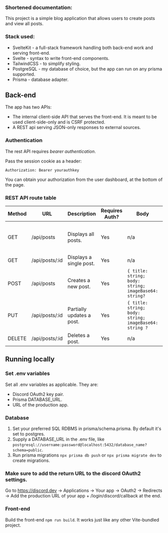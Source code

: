 ### Shortened documentation:

This project is a simple blog application that allows users to create posts and view all posts.

### Stack used:

- SvelteKit - a full-stack framework handling both back-end work and serving front-end.
- Svelte - syntax to write front-end components.
- TailwindCSS - to simplify styling.
- PostgreSQL - my database of choice, but the app can run on any prisma supported.
- Prisma - database adapter.

## Back-end

The app has two APIs:
- The internal client-side API that serves the front-end. It is meant to be used client-side-only and is CSRF protected.
- A REST api serving JSON-only responses to external sources.


### Authentication
The rest API requires _bearer authentication_.

Pass the session cookie as a header:

`Authorization: Bearer yourauthkey`

You can obtain your authorization from the user dashboard, at the bottom of the page.

### REST API route table

| Method | URL            | Description               | Requires Auth? | Body                                                   | Extras                                      |
|--------|----------------|---------------------------|----------------|--------------------------------------------------------|---------------------------------------------|
| GET    | /api/posts     | Displays all posts.       | Yes            | n/a                                                    | Query param `?reverse=true` reverses order. |
| GET    | /api/posts/:id | Displays a single post.   | Yes            | n/a                                                    | -                                           |
| POST   | /api/posts     | Creates a new post.       | Yes            | `{ title: string; body: string; imageBase64: string?`  | -                                           |
| PUT    | /api/posts/:id | Partially updates a post. | Yes            | `{ title: string; body: string; imageBase64: string ?` | -                                           |
| DELETE | /api/posts/:id | Deletes a post.           | Yes            | n/a                                                    | -                                           |

## Running locally

### Set .env variables
Set all .env variables as applicable. They are:
- Discord OAuth2 key pair.
- Prisma DATABASE_URL.
- URL of the production app.

### Database

1. Set your preferred SQL RDBMS in prisma/schema.prisma. By default it's set to postgres.
2. Supply a DATABASE_URL in the .env file, like `postgresql://username:password@localhost:5432/database_name?schema=public`.
3. Run prisma migrations `npx prisma db push` or `npx prisma migrate dev` to create migrations.

### Make sure to add the return URL to the discord OAuth2 settings.
Go to https://discord.dev -> Applications -> Your app -> OAuth2 -> Redirects -> Add the production URL of your app + /login/discord/callback at the end.

### Front-end

Build the front-end `npm run build`. It works just like any other Vite-bundled project.
